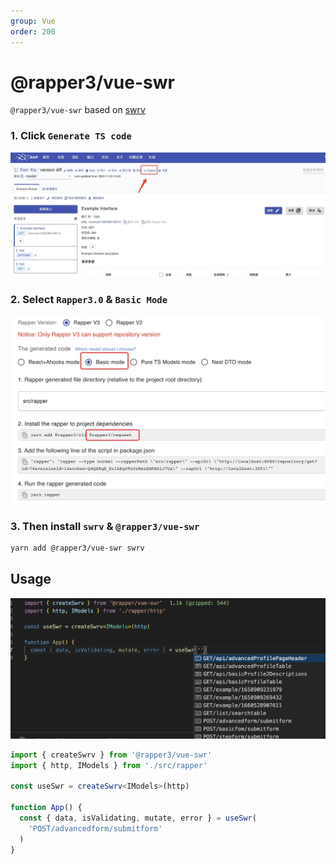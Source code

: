 ```yaml
---
group: Vue
order: 200
---
```


# @rapper3/vue-swr

`@rapper3/vue-swr` based on [swrv](https://docs-swrv.netlify.app/)

### 1. Click `Generate TS code`

<img width="850px" src="./images/ts-generate.jpg">

### 2. Select `Rapper3.0` & `Basic Mode`

<img width="850px" src="./images/normal-mode.jpg">

### 3. Then install `swrv` & `@rapper3/vue-swr`

```bash
yarn add @rapper3/vue-swr swrv
```

## Usage

<img width="700px" src="./images/vue-swr.jpg">

```ts
import { createSwrv } from '@rapper3/vue-swr'
import { http, IModels } from './src/rapper'

const useSwr = createSwrv<IModels>(http)

function App() {
  const { data, isValidating, mutate, error } = useSwr(
    'POST/advancedform/submitform'
  )
}
```
